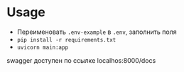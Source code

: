 # Usage

- Переименовать ```.env-example``` в ```.env```, заполнить поля
- ```pip install -r requirements.txt```
- ```uvicorn main:app```

swagger доступен по ссылке localhos:8000/docs